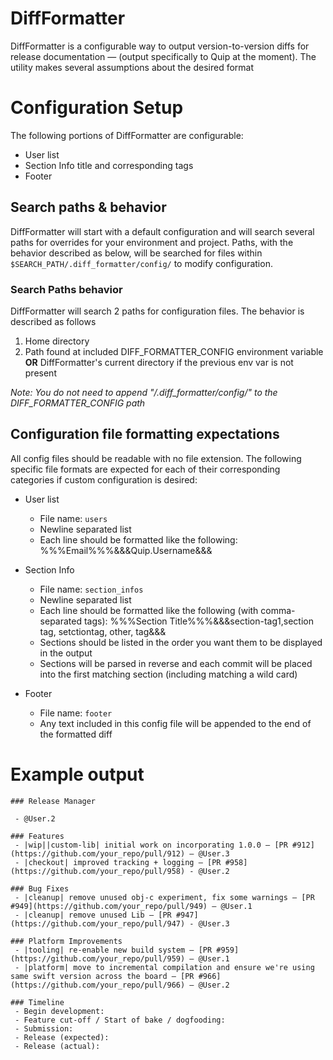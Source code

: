 # DiffFormatter

DiffFormatter is a configurable way to output version-to-version diffs for release documentation — (output specifically to Quip at the moment). The utility makes several assumptions about the desired format

# Configuration Setup
The following portions of DiffFormatter are configurable:
- User list
- Section Info title and corresponding tags
- Footer
## Search paths & behavior
DiffFormatter will start with a default configuration and will search several paths for overrides for your environment and project. Paths, with the behavior described as below, will be searched for files within `$SEARCH_PATH/.diff_formatter/config/` to modify configuration.

### Search Paths behavior
DiffFormatter will search 2 paths for configuration files. The behavior is described as follows
1. Home directory
2. Path found at included DIFF_FORMATTER_CONFIG environment variable __OR__ DiffFormatter's current directory if the previous env var is not present

*Note: You do not need to append "/.diff_formatter/config/" to the DIFF_FORMATTER_CONFIG path*

## Configuration file formatting expectations
All config files should be readable with no file extension. The following specific file formats are expected for each of their corresponding categories if custom configuration is desired:
- User list
  - File name: `users`
  - Newline separated list
  - Each line should be formatted like the following: %%%Email%%%&&&Quip.Username&&&
- Section Info
  - File name: `section_infos`
  - Newline separated list
  - Each line should be formatted like the following (with comma-separated tags): %%%Section Title%%%&&&section-tag1,section tag, setctiontag, other, tag&&&
  - Sections should be listed in the order you want them to be displayed in the output
  - Sections will be parsed in reverse and each commit will be placed into the first matching section (including matching a wild card)

- Footer
  - File name: `footer`
  - Any text included in this config file will be appended to the end of the formatted diff

# Example output
```
### Release Manager

 - @User.2

### Features
 - |wip||custom-lib| initial work on incorporating 1.0.0 — [PR #912](https://github.com/your_repo/pull/912) — @User.3
 - |checkout| improved tracking + logging — [PR #958](https://github.com/your_repo/pull/958) - @User.2

### Bug Fixes
 - |cleanup| remove unused obj-c experiment, fix some warnings — [PR #949](https://github.com/your_repo/pull/949) — @User.1
 - |cleanup| remove unused Lib — [PR #947](https://github.com/your_repo/pull/947) - @User.3

### Platform Improvements
 - |tooling| re-enable new build system — [PR #959](https://github.com/your_repo/pull/959) — @User.1
 - |platform| move to incremental compilation and ensure we're using same swift version across the board — [PR #966](https://github.com/your_repo/pull/966) — @User.2

### Timeline
 - Begin development:
 - Feature cut-off / Start of bake / dogfooding:
 - Submission:
 - Release (expected):
 - Release (actual):

```